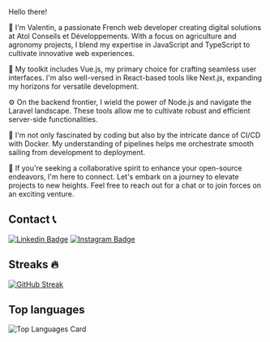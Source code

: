 Hello there! 

👋 I'm Valentin, a passionate French web developer creating digital solutions at Atol Conseils et Développements. With a focus on agriculture and agronomy projects, I blend my expertise in JavaScript and TypeScript to cultivate innovative web experiences.

🌱 My toolkit includes Vue.js, my primary choice for crafting seamless user interfaces. I'm also well-versed in React-based tools like Next.js, expanding my horizons for versatile development.

⚙️ On the backend frontier, I wield the power of Node.js and navigate the Laravel landscape. These tools allow me to cultivate robust and efficient server-side functionalities.

🐳 I'm not only fascinated by coding but also by the intricate dance of CI/CD with Docker. My understanding of pipelines helps me orchestrate smooth sailing from development to deployment.

🚀 If you're seeking a collaborative spirit to enhance your open-source endeavors, I'm here to connect. Let's embark on a journey to elevate projects to new heights. Feel free to reach out for a chat or to join forces on an exciting venture.

## Contact 📞
[![Linkedin Badge](https://img.shields.io/badge/LinkedIn-0077B5?style=for-the-badge&logo=linkedin&logoColor=white)](https://www.linkedin.com/in/valentin-marguerie/)
[![Instagram Badge](https://img.shields.io/badge/Instagram-E4405F?style=for-the-badge&logo=instagram&logoColor=white)](https://www.instagram.com/valentin_marguerie/)
	
## Streaks 🔥
[![GitHub Streak](https://github-readme-streak-stats.herokuapp.com/?user=valentinm27&theme=calm)](https://git.io/streak-stats)

## Top languages
![Top Languages Card](https://github-readme-stats.vercel.app/api/top-langs/?username=valentinm27&layout=compact&count_private=true&theme=calm&hide=css,HTML,Blade)
